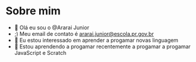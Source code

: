 # Sobre mim

- 👋 Olá eu sou o @Ararai Junior
- ;) Meu email de contato é ararai.junior@escola.pr.gov.br
- 👀 Eu estou interessado em aprender a progamar novas linguagem
- 🌱 Estou aprendendo a progamar recentemente a progamar a progamar JavaScript e Scratch

